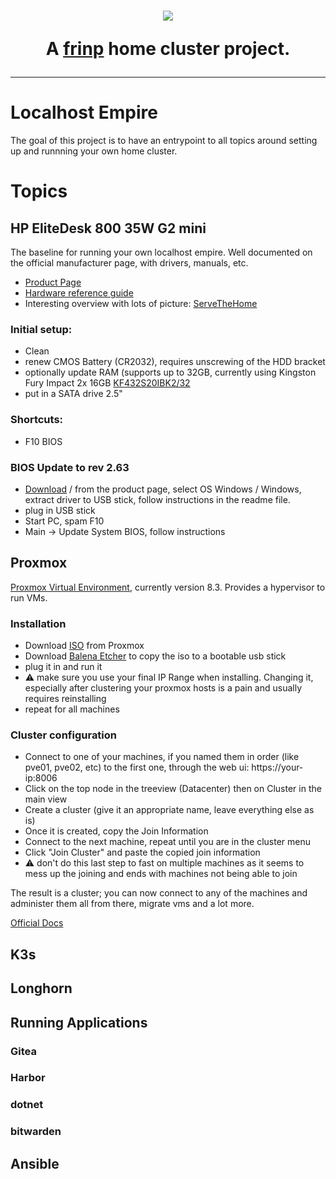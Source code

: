 <h1 align="center" style="border-bottom: none">
  <img src="https://github.com/user-attachments/assets/bcd43211-d818-43a5-95fd-0b12b9c0123b"/><br>

<p align="center">A <a href="https://github.com/frinp">frinp</a> home cluster project.</p>
</h1>
<h3></h3>

---


# Localhost Empire

The goal of this project is to have an entrypoint to all topics around setting up and runnning your own home cluster.

# Topics

## HP EliteDesk 800 35W G2 mini 
The baseline for running your own localhost empire. Well documented on the official manufacturer page, with drivers, manuals, etc.
- [Product Page](https://support.hp.com/us-en/product/details/hp-elitedesk-800-35w-g2-desktop-mini-pc/7633266)
- [Hardware reference guide](https://h10032.www1.hp.com/ctg/Manual/c04830607.pdf)
- Interesting overview with lots of picture: [ServeTheHome](https://www.servethehome.com/hp-elitedesk-800-g2-mini-project-tinyminimicro-ce-review/)

### Initial setup:
- Clean
- renew CMOS Battery (CR2032), requires unscrewing of the HDD bracket
- optionally update RAM (supports up to 32GB, currently using Kingston Fury Impact 2x 16GB [KF432S20IBK2/32](https://www.kingston.com/datasheets/KF432S20IBK2_32.pdf)
- put in a SATA drive 2.5"

### Shortcuts:
- F10 BIOS

### BIOS Update to rev 2.63
- [Download](https://ftp.hp.com/pub/softpaq/sp152001-152500/sp152286.exe) / from the product page, select OS Windows / Windows, extract driver to USB stick, follow instructions in the readme file.
- plug in USB stick
- Start PC, spam F10
- Main -> Update System BIOS, follow instructions

## Proxmox
[Proxmox Virtual Environment](https://www.proxmox.com/en/products/proxmox-virtual-environment/overview), currently version 8.3. Provides a hypervisor to run VMs. 

### Installation
- Download [ISO](https://www.proxmox.com/en/downloads) from Proxmox
- Download [Balena Etcher](https://etcher.balena.io/) to copy the iso to a bootable usb stick
- plug it in and run it
- ⚠️ make sure you use your final IP Range when installing. Changing it, especially after clustering your proxmox hosts is a pain and usually requires reinstalling
- repeat for all machines

### Cluster configuration
- Connect to one of your machines, if you named them in order (like pve01, pve02, etc) to the first one, through the web ui: https://your-ip:8006
- Click on the top node in the treeview (Datacenter) then on Cluster in the main view
- Create a cluster (give it an appropriate name, leave everything else as is) 
- Once it is created, copy the Join Information
- Connect to the next machine, repeat until you are in the cluster menu
- Click "Join Cluster" and paste the copied join information
- ⚠️ don't do this last step to fast on multiple machines as it seems to mess up the joining and ends with machines not being able to join

The result is a cluster; you can now connect to any of the machines and administer them all from there, migrate vms and a lot more.

[Official Docs](https://pve.proxmox.com/wiki/Cluster_Manager)

## K3s

## Longhorn

## Running Applications

### Gitea
### Harbor
### dotnet
### bitwarden

## Ansible
